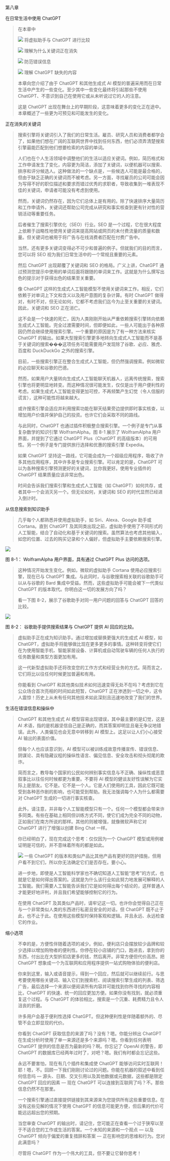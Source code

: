 第八章

在日常生活中使用 ChatGPT

> 在本章中
> 
> ![](img/00003.jpg) 将虚拟助手与 ChatGPT 进行比较
> 
> ![](img/00003.jpg) 理解为什么关键词正在消失
> 
> ![](img/00003.jpg) 防范错误信息
> 
> ![](img/00003.jpg) 理解 ChatGPT 缺失的内容
> 
> 本章向您介绍了由于 ChatGPT 和其他生成式 AI 模型的普遍采用而在日常生活中产生的一些变化。至少其中一些变化最终将引起那些不使用 ChatGPT、不意识到自己在使用它或从未听说过它的人的注意。
> 
> 这是 ChatGPT 出现在舞台上的早期阶段，这意味着更多的变化正在途中。本章概述了一些更为可预见和可能发生的变化。

正在消失的关键词

> 搜索引擎将关键词引入了我们的日常生活。雇员、研究人员和消费者都学会了，如果他们想在广阔的互联网世界中找到任何东西，他们必须弄清楚搜索引擎最能匹配到他们想要检索的内容的单词。
> 
> 人们也在个人生活领域中调整他们的生活以适应关键词。例如，简历格式和工作申请发生了变化，内容更为简洁，添加了关键词，以便机器可以搜索、排序和评分候选人。这种做法的一个缺点是，一些候选人可能是最合格的，但由于缺乏正确的关键词而不被考虑。另一方面，寻找雇员的公司可能会因为写得不好的职位描述和要求而错过优秀的求职者，导致收集到一堆表现不佳的关键词，申请者可能没有考虑到使用。
> 
> 然而，关键词仍然存在，因为它们总体上是有用的。除了快速排序大量简历和工作申请外，关键词还帮助公司完成从研究和事实核查到更有针对性的营销活动等重要任务。
> 
> 后者催生了搜索引擎优化（SEO）行业。SEO 是一个过程，它在很大程度上依赖于战略性地使用关键词来提高网站或网页的未付费流量的质量和数量。但关键词也被用于将广告与在线消费者匹配在付费广告中。
> 
> 当然，还有更多关键词变得必不可少和普遍的例子。但就我们的目的而言，您可以将 SEO 视为我们日常生活中的一个常规且重要的元素。
> 
> 然后 ChatGPT 出现颠覆了关键词和 SEO 的格局。广义上讲，ChatGPT 通过预测您提示中使用的单词后面将跟随的单词来工作。这就是为什么撰写出色的提示对于获得出色的结果至关重要。
> 
> 像 ChatGPT 这样的生成式人工智能模型不使用关键词来工作。相反，它们依赖于对单词上下文和含义以及用户意图的复杂计算。有时 ChatGPT 做得对，有时不对，但无论如何，它都不考虑我们迄今为止至关重要的关键词。因此，关键词和 SEO 正在消亡。
> 
> 这不会是一个快速的死亡，因为人类刚刚开始从严重依赖搜索引擎转向依赖生成式人工智能。完全过渡需要时间，但即便如此，一些人可能出于各种原因仍然会继续使用搜索引擎。一个重要的原因是为了有一种方法来核实 ChatGPT 的输出。如果大型搜索引擎更多地转向生成式人工智能而不是基于关键词的搜索���这项任务可能需要用户发现除了谷歌、必应、雅虎、百度和 DuckDuckGo 之外的搜索引擎。
> 
> 目前，一些搜索引擎正在整合生成式人工智能，但仍然强调搜索。例如微软的必应聊天和谷歌的巴德。
> 
> 然而，如果用户大量转向生成式人工智能聊天机器人，远离传统搜索，搜索引擎也将更明显地转变。而这种情况很可能发生，仅仅是出于用户便利性的考虑。如果生成式人工智能变得更加可控，不再频繁产生幻觉（令人信服的谎言），这种可能性将越来越大。
> 
> 或许搜索引擎会适应并利用搜索功能在聊天结果旁边提供即时事实核查，以增加用户价值并保护自己的投资。也许它们会采取不同的路线。
> 
> 与此同时，ChatGPT 也通过插件积极整合搜索引擎。一个例子是专门从事复杂数学的知识引擎 WolframAlpha。图 8-1 展示了 WolframAlpha 用户界面，并提到了它通过 ChatGPT Plus（ChatGPT 的高级版本）的可用性。另一个例子是专门提供旅行选择和优惠的搜索引擎 Expedia。
> 
> 如果 ChatGPT 坚持这一路线，它可能会成为一个超级应用程序，吸收了许多其他应用程序，其中许多是专业搜索引擎。可以肯定的是，ChatGPT 可以为各种搜索引擎预测更好的关键词，比你我更好。使用专业插件的 ChatGPT 结果质量应该非常出色。
> 
> 时间会告诉我们搜索引擎和生成式人工智能（如 ChatGPT）如何共存，或者其中一个会消灭另一个。但无论如何，关键词和 SEO 的时代显然已经进入倒计时。

从信息搜索到知识助手

> 几乎每个人都熟悉并使用虚拟助手，如 Siri、Alexa、Google 助手或 Cortana。直到 ChatGPT 及其同类出现之前，虚拟助手使用了不同形式的人工智能，结合了自动化和基于关键词的搜索。虽然算法也考虑其他输入，如您的位置、过去的购买记录和个人偏好，但虚拟助手主要依赖搜索引擎。

![](img/00007.jpg)

图 8-1： WolframAlpha 用户界面，具有通过 ChatGPT Plus 访问的选项。

> 这种情况开始发生变化。例如，微软的虚拟助手 Cortana 使用必应搜索引擎，现在已与 ChatGPT 集成。与此同时，与谷歌搜索相关联的谷歌助手可以从与谷歌的 Bard 集成中受益。然而，这些虚拟助手可能会被下一代类似 ChatGPT 的版本取代。你明白这一切的发展方向了吗？
> 
> 看一下图 8-2，展示了谷歌助手对同一用户问题的回答与 ChatGPT 回答的比较。

![](img/00049.jpg)

图 8-2： 谷歌助手提供搜索结果与 ChatGPT 提供 AI 回应的比较。

> 虚拟助手正在成为知识助手。通过增加或替换更强大的生成式 AI 模型，如 ChatGPT，虚拟助手将能够做比现在更多更多的事情。这种转变将使它们在为使用智能手机、智能家居设备、计算机或自动驾驶车辆的任何人执行的任务数量和类型方面更加有用。
> 
> 这一代新型虚拟助手还将改变您的工作方式和经营业务的方式。简而言之，它们将比以往任何时候更加普遍和有用。
> 
> 你能看到 ChatGPT 和其他类似技术如何迅速变得无处不在吗？考虑到它在公众场合首次亮相的时间如此短暂，ChatGPT 正在渗透到一切之中，这令人震惊！历史上从未有任何其他技术如此深刻且迅速地改变了我们的世界。

生活在错误信息和操纵中

> ChatGPT 和其他生成式 AI 模型容易出现错误，其中最主要的是幻觉，这是 AI 术语，指的是机器坚信自己是正确的，而其答案却明显且毫无争议地错误。此外，人类偏见也会无意中转移到 AI 模型上。这足以让人们小心接受 AI 输出的表面价值。
> 
> 但每个人也应该意识到，AI 模型可以被训练成故意传播宣传、错误信息、阴谋论、具有隐藏议程的操纵性语言、偏见信息、安全攻击和彻头彻尾的欺诈。
> 
> 简而言之，教导每个国家的公民如何辨别事实信息与不正确、操纵性或恶意叙事比以往任何时候都更为重要。不要将 AI 模型的健谈友好性误解为它实际上是朋友。它不是。它不是一个人。它是人们使用的工具，因此它既可能受到各种恶作剧的影响，也可能受到帮助。我无法强调每个人为什么都需要对 ChatGPT 生成的一切进行事实核查。
> 
> 此外，请注意，并非每个人工智能模型只有一个。任何一个模型都会带来许多同类。有些在基础上相同但训练方式不同，使它们成为完全不同的动物，正如我们在南方所说的那样。其他的则被增强，就像微软声称它对 ChatGPT 进行了增强以创建 Bing Chat 一样。
> 
> 你已经明白了，现在完成这个思考：仅仅因为一个 ChatGPT 模型或用例被证明是可信的，并不意味着所有的都是如此。
> 
> ![](img/00023.jpg) 一些 ChatGPT 的版本和类似产品比其他产品有更好的防护措施，但用户看不到它们，所以你无法确定它们是否存在。要小心。
> 
> 进一步地，即使是人工智能科学家也不确切知道人工智能“思考”的方式，也就是它是如何得出答案的。这就是为什么该行业如此努力地发展可解释的人工智能。我们需要人工智能告诉我们它是如何得出每个结论的，这样普通人才能更好地评判，并且我们希望能够控制它的行为。
> 
> 在使用 ChatGPT 及其类似产品时，请牢记这一切。也许你会觉得自己正在与一个非常类似人类的东西进行私密且安全的对话，但 ChatGPT 既不止于此，也不止于此。在使用这些模型时保持客观和逻辑。并且永远、永远检查它的作业。

缩小选项

> 不幸的是，方便性伴随着选项的减少。例如，便利店只会摆放较少品牌和较少选择以增加购物者的便利性。你停在较小店铺的门口，跑进去，拿到你的东西，付出比在大型折扣店更多的钱，然后离开。非常方便但代价高昂。把 ChatGPT 想象成一个为互联网和应用程序提供一站式购物体验的便利店。
> 
> 你来到这里，输入或语音提示，得到一个回应，然后就可以继续前行。与思考要使用哪些关键词、输入它们到搜索栏、阅读搜索引擎生成的列表、筛选广告，最后选择一个来源以便阅读所有内容并可能找到你所寻找的内容相比，ChatGPT 的快速、统一的回应更加方便。如果你没有找到，就必须重复这个过程。与 ChatGPT 的体验相比，搜索是一个沉重、耗费精力且令人沮丧的折磨。
> 
> 许多用户会基于便利性选择 ChatGPT。但这种便利性是伴随着额外的、尽管不会立即显现的代价。
> 
> 你看到 ChatGPT 获取信息的来源了吗？没有？嗯。你能分辨出 ChatGPT 在生成分析时使用了单一来源还是多个来源吗？嗯。你看到任何表明 ChatGPT 提供的信息是否为最新的吗？啊。你忘记了 OpenAI 的警告，即 ChatGPT 的数据库已经两年过时了，对吧？嗯。我们有时都会忘记这些。
> 
> 永远不要害怕，现在有几个插件和集成使 ChatGPT 能够访问实时互联网！耶！嗯，不。回顾一下我们刚刚讨论过的问题。你能在机器的叙述中看到任何信息吗 — 源头、日期、交叉引用以及其他数据或元数据，这些都是限定 ChatGPT 回应的因素 — 现在 ChatGPT 可以连接到互联网了吗？不。那些信息仍然不在那里。
> 
> 一个搜索引擎通过直接提供链接到其来源来为您提供所有这些重要信息。在没有这些见解的情况下使用 ChatGPT 的信息可能更方便，但后果的代价可能远远超出您的预期。
> 
> 当您审查 ChatGPT 的输出时，请记住，您可能正在查看一个过于狭窄以至于不适合您的工作或生活的答案。一个未知的来源和一个观点 — 以及 ChatGPT 倾向于偏爱的重复措辞和答案 — 正在影响您的思维和行为。您对此满意吗？
> 
> 尽管将 ChatGPT 作为一个伟大的工具，但不要让它替你思考！
